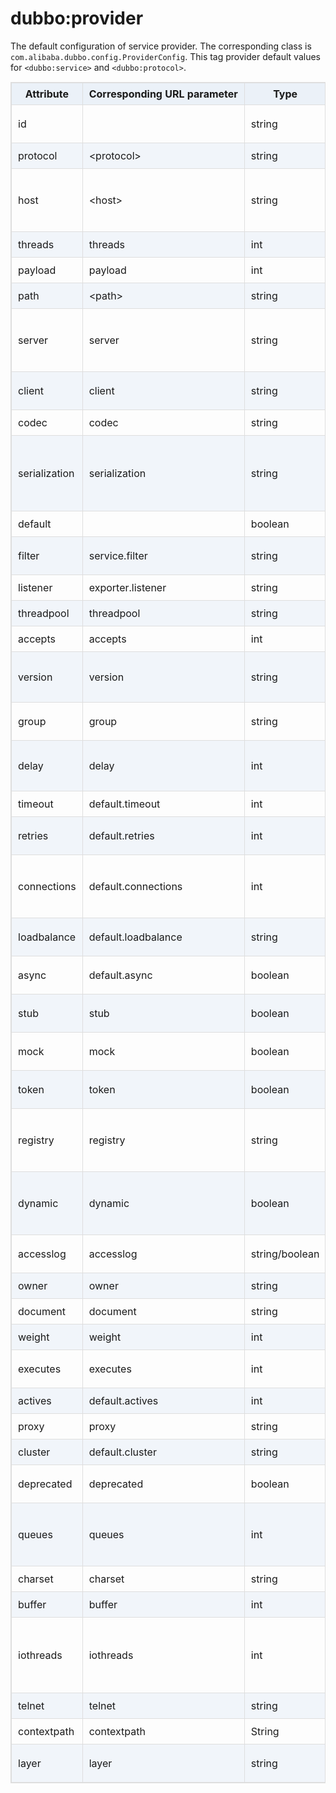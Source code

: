 <style>
table {
  width: 100%;
  max-width: 65em;
  border: 1px solid #dedede;
  margin: 15px auto;
  border-collapse: collapse;
  empty-cells: show;
}
table th,
table td {
  height: 35px;
  border: 1px solid #dedede;
  padding: 0 10px;
}
table th {
  font-weight: bold;
  text-align: center !important;
  background: rgba(158,188,226,0.2);
  white-space: nowrap;
}
table tbody tr:nth-child(2n) {
  background: rgba(158,188,226,0.12);
}
table td:nth-child(1) {
  white-space: nowrap;
}
table tr:hover {
  background: #efefef;
}
.table-area {
  overflow: auto;
}
</style>

<script type="text/javascript">
[].slice.call(document.querySelectorAll('table')).forEach(function(el){
    var wrapper = document.createElement('div');
    wrapper.className = 'table-area';
    el.parentNode.insertBefore(wrapper, el);
    el.parentNode.removeChild(el);
    wrapper.appendChild(el);
})
</script>
# dubbo:provider

The default configuration of service provider. The corresponding class is `com.alibaba.dubbo.config.ProviderConfig`. This tag provider default values for `<dubbo:service>` and `<dubbo:protocol>`.

| Attribute     | Corresponding URL parameter | Type           | Required | Default Value                            | Function                  | Description                              | Compatibility |
| ------------- | --------------------------- | -------------- | -------- | ---------------------------------------- | ------------------------- | ---------------------------------------- | ------------- |
| id            |                             | string         | False    | dubbo                                    | Configuration association | Bean Id of the protocol, can be referenced in &lt;dubbo:service proivder=""&gt; | Above 1.0.16  |
| protocol      | &lt;protocol&gt;            | string         | False    | dubbo                                    | Performance optimize      | Protocol name                            | Above 1.0.16  |
| host          | &lt;host&gt;                | string         | False    | Find local IP automatically              | Service discovery         | The host name of services, to specify VIP and domain, or having multiple network cards. If null, it will find local IP automatically. It's recommended to let Dubbo find local IP automatically | Above 1.0.16  |
| threads       | threads                     | int            | False    | 200                                      | Performance optimize      | The size of the services' Thread Pool(Fixed) | Above 1.0.16  |
| payload       | payload                     | int            | False    | 8388608(=8M)                            | Performance optimize      | The length limit of request and response, unit is byte | Above 2.0.0   |
| path          | &lt;path&gt;                | string         | False    |                                          | Service discovery         | Context path of the service provider, the prefix of the service path | Above 2.0.0   |
| server        | server                      | string         | False    | Default is netty for dubbo protocol, servlet for http protocol | Performance optimize      | The server implement of the protocol. For example, mina and netty for dubbo ptotocol, jetty and servlet for http protocol. | Above 2.0.0   |
| client        | client                      | string         | False    | Default is netty for dubbo protocol      | Performance optimize      | The client implement of the protocol. For example, mina and netty for dubbo protocol. | Above 2.0.0   |
| codec         | codec                       | string         | False    | dubbo                                    | Performance optimize      | Protocol encoding                        | Above 2.0.0   |
| serialization | serialization               | string         | False    | Default is hessian2 for dubbo protocol, json for http protocol | Performance optimize      | Protocol serialization, It's used when a protocol has multiple serializations. For example, `dubbo` protocol has 4 serializations, they are `dubbo`, `hessian2`, `java` and `compactedjava`, `http` protocol has `json` and `xml`. | Above 2.0.5   |
| default       |                             | boolean        | False    | false                                    | Configuration association | To specify the default protocol for support multiple protocols. | Above 1.0.16  |
| filter        | service.filter              | string         | False    |                                          | Performance optimize      | The filter name of the RPC process of the provider, use `,` to separate multiple filter names. | Above 2.0.5   |
| listener      | exporter.listener           | string         | False    |                                          | Performance optimize      | The listener name of the provider, use `,` to separate multiple listener names. | Above 2.0.5   |
| threadpool    | threadpool                  | string         | False    | fixed                                    | Performance optimize      | The type of Thread Pool, fixed/cached are available | Above 2.0.5   |
| accepts       | accepts                     | int            | False    | 0                                        | Performance optimize      | The maximum connection count of the service provider | Above 2.0.5   |
| version       | version                     | string         | False    | 0.0.0                                    | Service discovery         | Service version. It's recommended to use 2 digitals such as `1.0`. It's necessary to upgrade version only when the service is not compatible. | Above 2.0.5   |
| group         | group                       | string         | False    |                                          | Service discovery         | The group of the service providers. It can distinguish services when it has multiple implements. | Above 2.0.5   |
| delay         | delay                       | int            | False    | 0                                        | Performance optimize      | The delay time(ms) for registering services.  When set to -1, it indicates that the services will expose to registry after the Spring context is initialized | Above 2.0.5   |
| timeout       | default.timeout             | int            | False    | 1000                                     | Performance optimize      | The RPC timeout(ms)                      | Above 2.0.5   |
| retries       | default.retries             | int            | False    | 2                                        | Performance optimize      | The retry count for RPC, not including the first invoke. Please set it to 0 if don't need to retry. | Above 2.0.5   |
| connections   | default.connections         | int            | False    | 0                                        | Performance optimize      | The maximum connections of every provider. For short connection such as rmi, http and hessian, it's connection limit, but for long connection such as dubbo, it's connection count. | Above 2.0.5   |
| loadbalance   | default.loadbalance         | string         | False    | random                                   | Performance optimize      | Strategy of load balance, `random`, `roundrobin` and `leastactive` are available. | Above 2.0.5   |
| async         | default.async               | boolean        | False    | false                                    | Performance optimize      | Asynchronous execution, not reliable. It does not block the execution thread just only ignores the return value. | Above 2.0.5   |
| stub          | stub                        | boolean        | False    | false                                    | Service governance        | `true` means use the default proxy class name, which is the interface name with `Local` as the suffix. | Above 2.0.5   |
| mock          | mock                        | boolean        | False    | false                                    | Service governance        | `true` means use the default mock class name, which is the interface name with `Mock` suffix. | Above 2.0.5   |
| token         | token                       | boolean        | False    | false                                    | Service governance        | Enable token validation. Disable token if it's null. It will generate token randomly when it is enable. | Above 2.0.5   |
| registry      | registry                    | string         | False    | By default, register to all registries   | Configuration association | Register services to specified registry while having multiple registries. It is the `id` value of the &lt;dubbo:registry&gt;. If don't want to register to any registry, set it as `N/A` | Above 2.0.5   |
| dynamic       | dynamic                     | boolean        | False    | true                                     | Service governance        | Whether the service is registered dynamically. If false, services will be showed as `disable`, you need to enable it manually. And you also need to disable it when provider shut down. | Above 2.0.5   |
| accesslog     | accesslog                   | string/boolean | False    | false                                    | Service governance        | `true` will write access log to logger. Specifying it to a log path, you can write access logs to special log file. | Above 2.0.5   |
| owner         | owner                       | string         | False    |                                          | Service governance        | The owner of the service. It's used for service governance. | Above 2.0.5   |
| document      | document                    | string         | False    |                                          | Service governance        | Service document URL                     | Above 2.0.5   |
| weight        | weight                      | int            | False    |                                          | Performance optimize      | The weight of the service                | Above 2.0.5   |
| executes      | executes                    | int            | False    | 0                                        | Performance optimize      | The maximum parallel execution request count per method per service for the provider. | Above 2.0.5   |
| actives       | default.actives             | int            | False    | 0                                        | Performance optimize      | The maximum concurrent calls per method per service of the consumer. | Above 2.0.5   |
| proxy         | proxy                       | string         | False    | javassist                                | Performance optimize      | The proxy implement, jdk/javassist are available. | Above 2.0.5   |
| cluster       | default.cluster             | string         | False    | failover                                 | Performance optimize      | failover/failfast/failsafe/failback/forking are available. | Above 2.0.5   |
| deprecated    | deprecated                  | boolean        | False    | false                                    | Service governance        | Mark the service is deprecated. If true, there will log an error log on the client side. | Above 2.0.5   |
| queues        | queues                      | int            | False    | 0                                        | Performance optimize      | The queue size of the Thread Pool. It's recommended not to specify it in order to invoke other provides rather than queueing unless you have special requirement. | Above 2.0.5   |
| charset       | charset                     | string         | False    | UTF-8                                    | Performance optimize      | Serialization encoding                   | Above 2.0.5   |
| buffer        | buffer                      | int            | False    | 8192                                     | Performance optimize      | The buffer size of networking IO         | Above 2.0.5   |
| iothreads     | iothreads                   | int            | False    | CPU + 1                                  | Performance optimize      | The size of io Thread Pool(Fixed). These threads are used to receive, serialize and deserialize IO data. See `threads` for configuring business thread pool. It's not recommended to configure this. | Above 2.0.5   |
| telnet        | telnet                      | string         | False    |                                          | Service governance        | Supported telnet commands, use `,` to separate commands. | Above 2.0.5   |
| contextpath   | contextpath                 | String         | False    | Empty string                             | Service governance        |                                          |               |
| layer         | layer                       | string         | False    |                                          | Service governance        | The biz layer of the service provider, such as biz, dao, intl:web and china:acton. | Above 2.0.7   |
